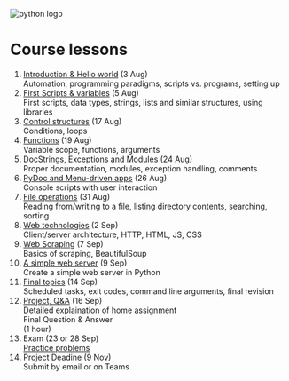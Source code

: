 <!--
Learning Outcomes
1. Explain an approach to programming to be able to solve common automation problems, and how scripting languages fit into this approach.
2. Use the scripting language to build desktop/console applications to automate common tasks.
3. Use the scripting language to execute external applications on the installed computer system as well as to schedule tasks to be run at specific intervals.
4. Build basic web applications for remote control of automated tasks.
-->

![python logo](https://www.python.org/static/community_logos/python-logo-master-v3-TM.png)

# Course lessons
1. [Introduction & Hello world](lessons/01.md) (3 Aug)  
Automation, programming paradigms, scripts vs. programs, setting up
1. [First Scripts & variables](lessons/02.md) (5 Aug)  
First scripts, data types, strings, lists and similar structures, using libraries
1. [Control structures](lessons/03.md) (17 Aug)  
Conditions, loops
1. [Functions](lessons/04.md) (19 Aug)  
Variable scope, functions, arguments
1. [DocStrings, Exceptions and Modules](lessons/05.md) (24 Aug)  
Proper documentation, modules, exception handling, comments
1. [PyDoc and Menu-driven apps](lessons/06.md) (26 Aug)  
Console scripts with user interaction
1. [File operations](lessons/07.md) (31 Aug)  
Reading from/writing to a file, listing directory contents, searching, sorting
1. [Web technologies](lessons/08.md) (2 Sep)  
Client/server architecture, HTTP, HTML, JS, CSS
1. [Web Scraping](lessons/09.md) (7 Sep)  
Basics of scraping, BeautifulSoup
1. [A simple web server](lessons/10.md) (9 Sep)  
Create a simple web server in Python
1. [Final topics](lessons/11.md) (14 Sep)  
Scheduled tasks, exit codes, command line arguments, final revision
1. [Project, Q&A](lessons/project.md) (16 Sep)  
Detailed explaination of home assignment  
Final Question & Answer  
(1 hour) 
1. Exam (23 or 28 Sep)  
[Practice problems](https://adriann.github.io/programming_problems.html)
1. Project Deadine (9 Nov)  
Submit by email or on Teams
